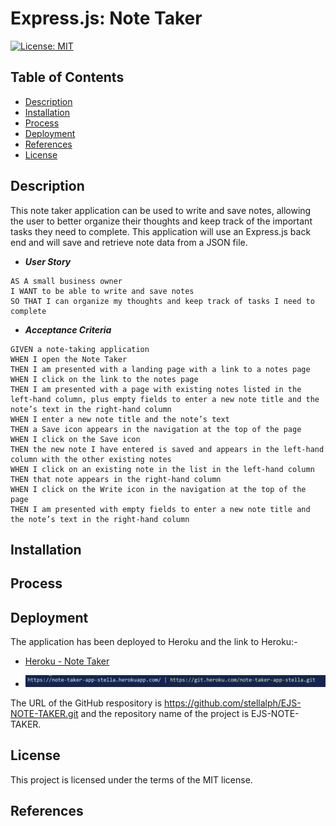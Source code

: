 # Express.js: Note Taker

[![License: MIT](https://img.shields.io/badge/License-MIT-yellow.svg)](https://opensource.org/licenses/MIT)


## Table of Contents
* [Description](#description)
* [Installation](#installation)
* [Process](#process)
* [Deployment](#deployment)
* [References](#references)
* [License](#license)

## Description

This note taker application can be used to write and save notes, allowing the user to better organize their thoughts and keep track of the important tasks they need to complete.  This application will use an Express.js back end and will save and retrieve note data from a JSON file. 

   * <strong><em>User Story</em></strong>
```
AS A small business owner
I WANT to be able to write and save notes
SO THAT I can organize my thoughts and keep track of tasks I need to complete
```
   * <strong><em>Acceptance Criteria</em></strong>
```
GIVEN a note-taking application
WHEN I open the Note Taker
THEN I am presented with a landing page with a link to a notes page
WHEN I click on the link to the notes page
THEN I am presented with a page with existing notes listed in the left-hand column, plus empty fields to enter a new note title and the note’s text in the right-hand column
WHEN I enter a new note title and the note’s text
THEN a Save icon appears in the navigation at the top of the page
WHEN I click on the Save icon
THEN the new note I have entered is saved and appears in the left-hand column with the other existing notes
WHEN I click on an existing note in the list in the left-hand column
THEN that note appears in the right-hand column
WHEN I click on the Write icon in the navigation at the top of the page
THEN I am presented with empty fields to enter a new note title and the note’s text in the right-hand column
```
   
## Installation


 

## Process


## Deployment

The application has been deployed to Heroku and the link to Heroku:-

 * [Heroku - Note Taker](https://note-taker-app-stella.herokuapp.com/)

 * ![alt text](./public/assets/img07.png)

The URL of the GitHub respository is https://github.com/stellalph/EJS-NOTE-TAKER.git and the repository name of the project is EJS-NOTE-TAKER.


## License
  
This project is licensed under the terms of the MIT license.

## References

